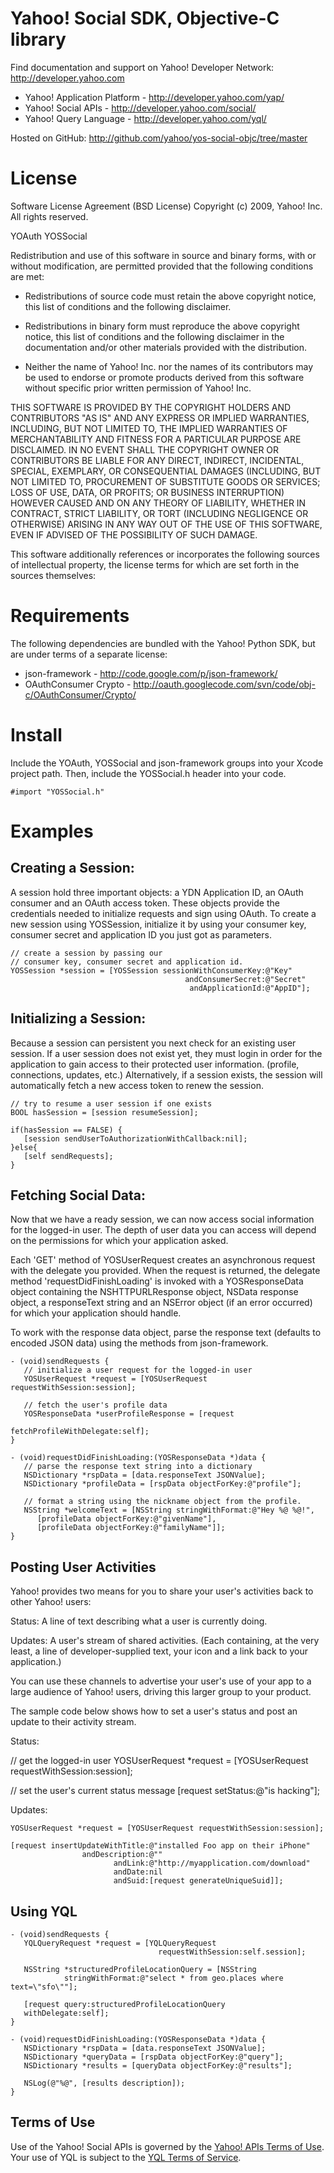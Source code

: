 Yahoo! Social SDK, Objective-C library
=================

Find documentation and support on Yahoo! Developer Network: http://developer.yahoo.com

 * Yahoo! Application Platform - http://developer.yahoo.com/yap/
 * Yahoo! Social APIs - http://developer.yahoo.com/social/
 * Yahoo! Query Language - http://developer.yahoo.com/yql/

Hosted on GitHub: http://github.com/yahoo/yos-social-objc/tree/master

License
=======

Software License Agreement (BSD License)
Copyright (c) 2009, Yahoo! Inc.
All rights reserved.
 
YOAuth
YOSSocial
 
Redistribution and use of this software in source and binary forms, with
or without modification, are permitted provided that the following
conditions are met:
 
* Redistributions of source code must retain the above
  copyright notice, this list of conditions and the
  following disclaimer.
 
* Redistributions in binary form must reproduce the above
  copyright notice, this list of conditions and the
  following disclaimer in the documentation and/or other
  materials provided with the distribution.
 
* Neither the name of Yahoo! Inc. nor the names of its
  contributors may be used to endorse or promote products
  derived from this software without specific prior
  written permission of Yahoo! Inc.
 
THIS SOFTWARE IS PROVIDED BY THE COPYRIGHT HOLDERS AND CONTRIBUTORS "AS IS"
AND ANY EXPRESS OR IMPLIED WARRANTIES, INCLUDING, BUT NOT LIMITED TO, THE
IMPLIED WARRANTIES OF MERCHANTABILITY AND FITNESS FOR A PARTICULAR PURPOSE ARE
DISCLAIMED. IN NO EVENT SHALL THE COPYRIGHT OWNER OR CONTRIBUTORS BE LIABLE
FOR ANY DIRECT, INDIRECT, INCIDENTAL, SPECIAL, EXEMPLARY, OR CONSEQUENTIAL
DAMAGES (INCLUDING, BUT NOT LIMITED TO, PROCUREMENT OF SUBSTITUTE GOODS OR
SERVICES; LOSS OF USE, DATA, OR PROFITS; OR BUSINESS INTERRUPTION) HOWEVER
CAUSED AND ON ANY THEORY OF LIABILITY, WHETHER IN CONTRACT, STRICT LIABILITY,
OR TORT (INCLUDING NEGLIGENCE OR OTHERWISE) ARISING IN ANY WAY OUT OF THE USE
OF THIS SOFTWARE, EVEN IF ADVISED OF THE POSSIBILITY OF SUCH DAMAGE.

This software additionally references or incorporates the following sources
of intellectual property, the license terms for which are set forth
in the sources themselves:

Requirements
============

The following dependencies are bundled with the Yahoo! Python SDK, but are under
terms of a separate license:

 * json-framework - http://code.google.com/p/json-framework/
 * OAuthConsumer Crypto - http://oauth.googlecode.com/svn/code/obj-c/OAuthConsumer/Crypto/


Install
=======

Include the YOAuth, YOSSocial and json-framework groups into your Xcode project path. 
Then, include the YOSSocial.h header into your code.

    #import "YOSSocial.h" 


Examples
========

## Creating a Session:

A session hold three important objects: a YDN Application ID, an OAuth 
consumer and an OAuth access token. These objects provide the 
credentials needed to initialize requests and sign using OAuth. To create a 
new session using YOSSession, initialize it by using your consumer 
key, consumer secret and application ID you just got as parameters.

	// create a session by passing our   
	// consumer key, consumer secret and application id.  
	YOSSession *session = [YOSSession sessionWithConsumerKey:@"Key"  
	                                       andConsumerSecret:@"Secret"  
	                                        andApplicationId:@"AppID"];

## Initializing a Session:

Because a session can persistent you next check for an existing user session. 
If a user session does not exist yet, they must login in order for the 
application to gain access to their protected user information. (profile, 
connections, updates, etc.) Alternatively, if a session exists, the session 
will automatically fetch a new access token to renew the session.

	// try to resume a user session if one exists  
	BOOL hasSession = [session resumeSession];  
	
	if(hasSession == FALSE) {  
	   [session sendUserToAuthorizationWithCallback:nil];  
	}else{  
	   [self sendRequests];  
	}


## Fetching Social Data:

Now that we have a ready session, we can now access social information for 
the logged-in user. The depth of user data you can access will depend on 
the permissions for which your application asked.

Each 'GET' method of YOSUserRequest creates an asynchronous request with the 
delegate you provided. When the request is returned, the delegate method 
'requestDidFinishLoading' is invoked with a YOSResponseData object containing 
the NSHTTPURLResponse object, NSData response object, a responseText string 
and an NSError object (if an error occurred) for which your application should handle.

To work with the response data object, parse the response text 
(defaults to encoded JSON data) using the methods from json-framework.

	- (void)sendRequests {
	   // initialize a user request for the logged-in user   
	   YOSUserRequest *request = [YOSUserRequest requestWithSession:session];
	   
	   // fetch the user's profile data
	   YOSResponseData *userProfileResponse = [request 
                                               fetchProfileWithDelegate:self];
	}

	- (void)requestDidFinishLoading:(YOSResponseData *)data {
	   // parse the response text string into a dictionary
	   NSDictionary *rspData = [data.responseText JSONValue];
	   NSDictionary *profileData = [rspData objectForKey:@"profile"];
	   
  	   // format a string using the nickname object from the profile.
  	   NSString *welcomeText = [NSString stringWithFormat:@"Hey %@ %@!", 
	      [profileData objectForKey:@"givenName"],
	      [profileData objectForKey:@"familyName"]];
	}

## Posting User Activities

Yahoo! provides two means for you to share your user's activities back to other Yahoo! users:

Status: A line of text describing what a user is currently doing.

Updates: A user's stream of shared activities. (Each containing, at the very least, a 
line of developer-supplied text, your icon and a link back to your application.)

You can use these channels to advertise your user's use of your app to a 
large audience of Yahoo! users, driving this larger group to your product.

The sample code below shows how to set a user's status and post an update 
to their activity stream.

Status:

   // get the logged-in user
   YOSUserRequest *request = [YOSUserRequest requestWithSession:session];
   
   // set the user's current status message
   [request setStatus:@"is hacking"];

Updates:

	YOSUserRequest *request = [YOSUserRequest requestWithSession:session];
	
	[request insertUpdateWithTitle:@"installed Foo app on their iPhone" 
                    andDescription:@""
                           andLink:@"http://myapplication.com/download"
                           andDate:nil 
                           andSuid:[request generateUniqueSuid]];

## Using YQL

	- (void)sendRequests {  
	   YQLQueryRequest *request = [YQLQueryRequest   
	                                 requestWithSession:self.session];  
	   
	   NSString *structuredProfileLocationQuery = [NSString   
	            stringWithFormat:@"select * from geo.places where text=\"sfo\""];  
	   
	   [request query:structuredProfileLocationQuery  
	   withDelegate:self];  
	}  
  
	- (void)requestDidFinishLoading:(YOSResponseData *)data {  
	   NSDictionary *rspData = [data.responseText JSONValue];  
	   NSDictionary *queryData = [rspData objectForKey:@"query"];  
	   NSDictionary *results = [queryData objectForKey:@"results"];  
	   
	   NSLog(@"%@", [results description]);  
	}
	
## Terms of Use

Use of the Yahoo! Social APIs is governed by the [Yahoo! APIs Terms of Use](http://developer.yahoo.com/terms/).
Your use of YQL is subject to the [YQL Terms of Service](http://info.yahoo.com/legal/us/yahoo/yql/yql-4307.html).